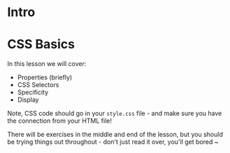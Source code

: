 # Intro

# CSS Basics

In this lesson we will cover:

-   Properties (briefly)
-   CSS Selectors
-   Specificity
-   Display

Note, CSS code should go in your `style.css` file - and make sure you have the connection from your HTML file!

There will be exercises in the middle and end of the lesson, but you should be trying things out throughout - don't just read it over, you'll get bored ~